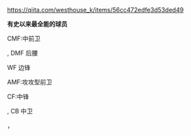 https://qiita.com/westhouse_k/items/56cc472edfe3d53ded49



**有史以来最全能的球员**

CMF:中前卫

, DMF 后腰

WF 边锋

AMF:攻攻型前卫

CF:中锋

, CB 中卫

，



